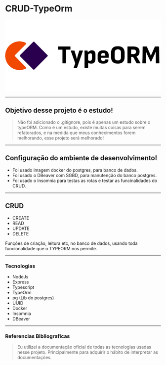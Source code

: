 # CRUD-TypeOrm

![logo typeorm](https://raw.githubusercontent.com/typeorm/typeorm/master/resources/logo_big.png)

---

## Objetivo desse projeto é o estudo!

> Não foi adicionado o .gitignore, pois é apenas um estudo sobre o typeORM.
> Como é um estudo, existe muitas coisas para serem refatorados, e na medida que meus conhecimentos forem melhorando, esse projeto será melhorado!

---

## Configuração do ambiente de desenvolvimento!

- Foi usado imagem docker do postgres, para banco de dados.
- Foi usado o DBeaver com SGBD, para manutenção do banco postgres.
- Foi usado o Insomnia para testas as rotas e testar as funcinalidades do CRUD.

---

## CRUD

- CREATE
- READ
- UPDATE
- DELETE

Funções de criação, leitura etc, no banco de dados, usando toda funcionalidade que o TYPEORM nos permite.

---

### Tecnologias

- NodeJs
- Express
- Typescript
- TypeOrm
- pg (Lib do postgres)
- UUID
- Docker
- Insomnia
- DBeaver

---

### Referencias Bibliograficas

> Eu utilizei a documentação oficial de todas as tecnologias usadas nesse projeto.
> Principalmente para adquirir o hábito de interpretar as documentações.
